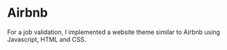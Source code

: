 # Airbnb
For a job validation, I implemented a website theme similar to Airbnb using Javascript, HTML and CSS.
